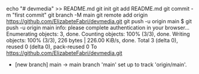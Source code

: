 echo "# devmedia" >> README.md
git init
git add README.md
git commit -m "first commit"
git branch -M main
git remote add origin https://github.com/ElizabeteFabri/devmedia.git
git push -u origin main
$ git push -u origin main
info: please complete authentication in your browser...
Enumerating objects: 3, done.
Counting objects: 100% (3/3), done.
Writing objects: 100% (3/3), 226 bytes | 226.00 KiB/s, done.
Total 3 (delta 0), reused 0 (delta 0), pack-reused 0
To https://github.com/ElizabeteFabri/devmedia.git
 * [new branch]      main -> main
branch 'main' set up to track 'origin/main'.